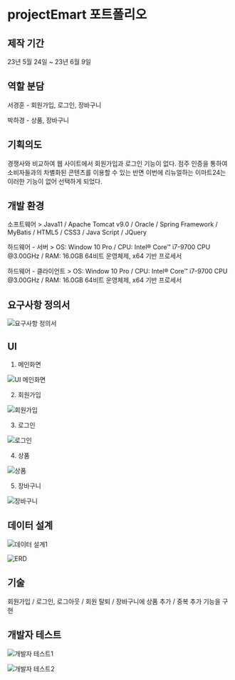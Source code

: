 # projectEmart 포트폴리오

## 제작 기간

23년 5월 24일 ~ 23년 6월 9일



## 역할 분담

서경훈 - 회원가입, 로그인, 장바구니

박하경 - 상품, 장바구니



## 기획의도

경쟁사와 비교하여 웹 사이트에서 회원가입과 로그인 기능이 없다. 점주 인증을 통하여 소비자들과의 차별화된 콘텐츠를 이용할 수 있는 반면 이번에 리뉴얼하는 이마트24는 이러한 기능이 없어 선택하게 되었다.



## 개발 환경

소프트웨어 > Java11 / Apache Tomcat v9.0 / Oracle / Spring Framework / MyBatis / HTML5 / CSS3 / Java Script / JQuery

하드웨어 - 서버 > OS: Window 10 Pro / CPU: Intel® Core™ i7-9700 CPU @3.00GHz / RAM: 16.0GB 64비트 운영체제, x64 기반 프로세서

하드웨어 - 클라이언트 > OS: Window 10 Pro / CPU: Intel® Core™ i7-9700 CPU @3.00GHz / RAM: 16.0GB 64비트 운영체제, x64 기반 프로세서



## 요구사항 정의서

![요구사항 정의서](https://github.com/skh857/projectEmart/assets/130715142/a9544939-3d3c-4cb5-b69f-10e47b650398)



## UI

1. 메인화면

![UI 메인화면](https://github.com/skh857/projectEmart/assets/130715142/c6587fac-506e-4114-aa1a-e06fdb1a4ef0)

2. 회원가입

![회원가입](https://github.com/skh857/projectEmart/assets/130715142/7f0b1e0f-21d2-428d-9247-0c914d5cce51)

3. 로그인

![로그인](https://github.com/skh857/projectEmart/assets/130715142/87b60264-5316-47cd-b742-a4f318b5a347)

4. 상품

![상품](https://github.com/skh857/projectEmart/assets/130715142/6b862b5b-37cb-4fb4-8508-9bf457023a96)

5. 장바구니

![장바구니](https://github.com/skh857/projectEmart/assets/130715142/784cb0bb-d0f3-4745-8a99-6826d86c3bd9)



## 데이터 설계

![데이터 설계1](https://github.com/skh857/projectEmart/assets/130715142/28b82bf6-ecfd-40ee-b5b1-1b77dfb0b4ef)

![ERD](https://github.com/skh857/projectEmart/assets/130715142/d4e054b2-721d-4f83-84c7-75e5cc39d226)



## 기술

회원가입 / 로그인, 로그아웃 / 회원 탈퇴 / 장바구니에 상품 추가 / 중복 추가 기능을 구현



## 개발자 테스트

![개발자 테스트1](https://github.com/skh857/projectEmart/assets/130715142/205c7c69-4744-4b73-b9cb-f27cbd86247a)

![개발자 테스트2](https://github.com/skh857/projectEmart/assets/130715142/96617cbe-ba3e-4a7d-b08a-fd049609e7e6)
